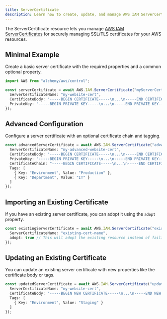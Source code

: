 ```yaml
---
title: ServerCertificate
description: Learn how to create, update, and manage AWS IAM ServerCertificates using Alchemy Cloud Control.
---
```


The ServerCertificate resource lets you manage [AWS IAM ServerCertificates](https://docs.aws.amazon.com/iam/latest/userguide/) for securely managing SSL/TLS certificates for your AWS resources.

## Minimal Example

Create a basic server certificate with the required properties and a common optional property.

```ts
import AWS from "alchemy/aws/control";

const serverCertificate = await AWS.IAM.ServerCertificate("myServerCertificate", {
  ServerCertificateName: "my-website-cert",
  CertificateBody: "-----BEGIN CERTIFICATE-----\n...\n-----END CERTIFICATE-----",
  PrivateKey: "-----BEGIN PRIVATE KEY-----\n...\n-----END PRIVATE KEY-----"
});
```

## Advanced Configuration

Configure a server certificate with an optional certificate chain and tagging.

```ts
const advancedServerCertificate = await AWS.IAM.ServerCertificate("advancedServerCertificate", {
  ServerCertificateName: "my-advanced-website-cert",
  CertificateBody: "-----BEGIN CERTIFICATE-----\n...\n-----END CERTIFICATE-----",
  PrivateKey: "-----BEGIN PRIVATE KEY-----\n...\n-----END PRIVATE KEY-----",
  CertificateChain: "-----BEGIN CERTIFICATE-----\n...\n-----END CERTIFICATE-----",
  Tags: [
    { Key: "Environment", Value: "Production" },
    { Key: "Department", Value: "IT" }
  ]
});
```

## Importing an Existing Certificate

If you have an existing server certificate, you can adopt it using the `adopt` property.

```ts
const existingServerCertificate = await AWS.IAM.ServerCertificate("existingServerCertificate", {
  ServerCertificateName: "existing-cert-name",
  adopt: true // This will adopt the existing resource instead of failing
});
```

## Updating an Existing Certificate

You can update an existing server certificate with new properties like the certificate body or tags.

```ts
const updatedServerCertificate = await AWS.IAM.ServerCertificate("updateServerCertificate", {
  ServerCertificateName: "my-website-cert",
  CertificateBody: "-----BEGIN NEW CERTIFICATE-----\n...\n-----END NEW CERTIFICATE-----",
  Tags: [
    { Key: "Environment", Value: "Staging" }
  ]
});
```